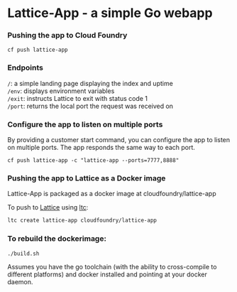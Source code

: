 # Lattice-App - a simple Go webapp

### Pushing the app to Cloud Foundry

```
cf push lattice-app
```

### Endpoints

`/`: a simple landing page displaying the index and uptime  
`/env`: displays environment variables  
`/exit`: instructs Lattice to exit with status code 1  
`/port`: returns the local port the request was received on

### Configure the app to listen on multiple ports

By providing a customer start command, you can configure the app to listen on multiple ports. The app responds the same way to each port.
```
cf push lattice-app -c "lattice-app --ports=7777,8888" 
```

### Pushing the app to Lattice as a Docker image

Lattice-App is packaged as a docker image at cloudfoundry/lattice-app

To push to [Lattice](https://github.com/cloudfoundry-incubator/lattice) using [ltc](https://github.com/cloudfoundry-incubator/lattice/ltc):

```bash
ltc create lattice-app cloudfoundry/lattice-app
```

### To rebuild the dockerimage:

```bash
./build.sh
```

Assumes you have the go toolchain (with the ability to cross-compile to different platforms) and docker installed and pointing at your docker daemon.
